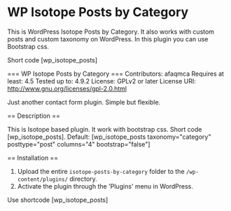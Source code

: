 # WP Isotope Posts by Category
This is WordPress Isotope Posts by Category. It also works with custom posts and custom taxonomy on WordPress. In this plugin you  can use Bootstrap css.

Short code [wp_isotope_posts]


=== WP Isotope Posts by Category ===
Contributors: afaqmca
Requires at least: 4.5
Tested up to: 4.9.2
License: GPLv2 or later
License URI: http://www.gnu.org/licenses/gpl-2.0.html

Just another contact form plugin. Simple but flexible.

== Description ==

This is Isotope based plugin. It work with bootstrap css. Short code [wp_isotope_posts].
Default: [wp_isotope_posts taxonomy="category" posttype="post" columns="4" bootstrap="false"]

== Installation ==

1. Upload the entire `isotope-posts-by-category` folder to the `/wp-content/plugins/` directory.
1. Activate the plugin through the 'Plugins' menu in WordPress.

Use shortcode [wp_isotope_posts]
